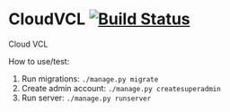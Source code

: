 # CloudVCL [![Build Status](https://travis-ci.org/DSpeichert/cloudvcl.svg?branch=master)](https://travis-ci.org/DSpeichert/cloudvcl)
Cloud VCL


How to use/test:

1. Run migrations: `./manage.py migrate`
2. Create admin account: `./manage.py createsuperadmin`
3. Run server: `./manage.py runserver`
